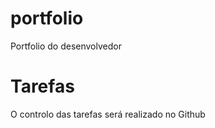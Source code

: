 # portfolio
Portfolio do desenvolvedor


# Tarefas

O controlo das tarefas será realizado no Github
